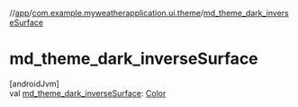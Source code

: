 //[app](../../index.md)/[com.example.myweatherapplication.ui.theme](index.md)/[md_theme_dark_inverseSurface](md_theme_dark_inverse-surface.md)

# md_theme_dark_inverseSurface

[androidJvm]\
val [md_theme_dark_inverseSurface](md_theme_dark_inverse-surface.md): [Color](https://developer.android.com/reference/kotlin/androidx/compose/ui/graphics/Color.html)

